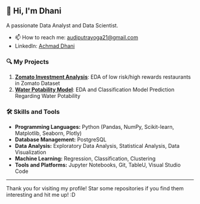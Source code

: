 ## 👋 Hi, I'm Dhani

A passionate Data Analyst and Data Scientist.

- 📫 How to reach me: audiputrayoga21@gmail.com
- LinkedIn: [Achmad Dhani](https://www.linkedin.com/in/achmaddhani/)
### 🔍 My Projects

1. [**Zomato Investment Analysis**](https://github.com/achmaddhani/zomato-investment-analysis): EDA of low risk/high rewards restaurants in Zomato Dataset
2. [**Water Potability Model**](https://github.com/achmaddhani/water-potability-model): EDA and Classification Model Prediction Regarding Water Potability

### 🛠️ Skills and Tools

- **Programming Languages:** Python (Pandas, NumPy, Scikit-learn, Matplotlib, Seaborn, Plotly)
- **Database Management:** PostgreSQL
- **Data Analysis:** Exploratory Data Analysis, Statistical Analysis, Data Visualization
- **Machine Learning:** Regression, Classification, Clustering
- **Tools and Platforms:** Jupyter Notebooks, Git, TableU, Visual Studio Code

---

Thank you for visiting my profile! Star some repositories if you find them interesting and hit me up! :D

